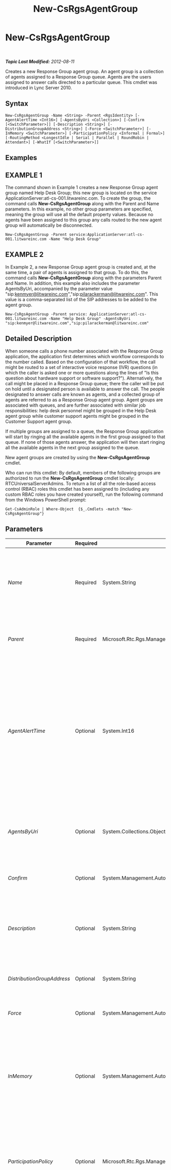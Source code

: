 ﻿---
title: New-CsRgsAgentGroup
TOCTitle: New-CsRgsAgentGroup
ms:assetid: faaf46f9-1063-4d64-a36f-872e657cd869
ms:mtpsurl: https://technet.microsoft.com/en-us/library/Gg413065(v=OCS.15)
ms:contentKeyID: 48185923
ms.date: 07/23/2014
mtps_version: v=OCS.15
---

<div data-xmlns="http://www.w3.org/1999/xhtml">

<div class="topic" data-xmlns="http://www.w3.org/1999/xhtml" data-msxsl="urn:schemas-microsoft-com:xslt" data-cs="http://msdn.microsoft.com/en-us/">

<div data-asp="http://msdn2.microsoft.com/asp">

# New-CsRgsAgentGroup

</div>

<div id="mainSection">

<div id="mainBody">

<span> </span>

_**Topic Last Modified:** 2012-08-11_

Creates a new Response Group agent group. An agent group is a collection of agents assigned to a Response Group queue. Agents are the users assigned to answer calls directed to a particular queue. This cmdlet was introduced in Lync Server 2010.

<div>

## Syntax

    New-CsRgsAgentGroup -Name <String> -Parent <RgsIdentity> [-AgentAlertTime <Int16>] [-AgentsByUri <Collection>] [-Confirm [<SwitchParameter>]] [-Description <String>] [-DistributionGroupAddress <String>] [-Force <SwitchParameter>] [-InMemory <SwitchParameter>] [-ParticipationPolicy <Informal | Formal>] [-RoutingMethod <LongestIdle | Serial | Parallel | RoundRobin | Attendant>] [-WhatIf [<SwitchParameter>]]

</div>

<div>

## Examples

<div>

## EXAMPLE 1

The command shown in Example 1 creates a new Response Group agent group named Help Desk Group; this new group is located on the service ApplicationServer:atl-cs-001.litwareinc.com. To create the group, the command calls **New-CsRgsAgentGroup** along with the Parent and Name parameters. In this example, no other group parameters are specified, meaning the group will use all the default property values. Because no agents have been assigned to this group any calls routed to the new agent group will automatically be disconnected.

    New-CsRgsAgentGroup -Parent service:ApplicationServer:atl-cs-001.litwareinc.com -Name "Help Desk Group"

</div>

<div>

## EXAMPLE 2

In Example 2, a new Response Group agent group is created and, at the same time, a pair of agents is assigned to that group. To do this, the command calls **New-CsRgsAgentGroup** along with the parameters Parent and Name. In addition, this example also includes the parameter AgentsByUri, accompanied by the parameter value "sip:kenmyer@litwareinc.com","sip:pilarackerman@litwareinc.com". This value is a comma-separated list of the SIP addresses to be added to the agent group.

    New-CsRgsAgentGroup -Parent service: ApplicationServer:atl-cs-001.litwareinc.com -Name "Help Desk Group" -AgentsByUri "sip:kenmyer@litwareinc.com","sip:pilarackerman@litwareinc.com"

</div>

</div>

<div>

## Detailed Description

When someone calls a phone number associated with the Response Group application, the application first determines which workflow corresponds to the number called. Based on the configuration of that workflow, the call might be routed to a set of interactive voice response (IVR) questions (in which the caller is asked one or more questions along the lines of "Is this question about hardware support or software support?"). Alternatively, the call might be placed in a Response Group queue; there the caller will be put on hold until a designated person is available to answer the call. The people designated to answer calls are known as agents, and a collected group of agents are referred to as a Response Group agent group. Agent groups are associated with queues, and are further associated with similar job responsibilities: help desk personnel might be grouped in the Help Desk agent group while customer support agents might be grouped in the Customer Support agent group.

If multiple groups are assigned to a queue, the Response Group application will start by ringing all the available agents in the first group assigned to that queue. If none of those agents answer, the application will then start ringing all the available agents in the next group assigned to the queue.

New agent groups are created by using the **New-CsRgsAgentGroup** cmdlet.

Who can run this cmdlet: By default, members of the following groups are authorized to run the **New-CsRgsAgentGroup** cmdlet locally: RTCUniversalServerAdmins. To return a list of all the role-based access control (RBAC) roles this cmdlet has been assigned to (including any custom RBAC roles you have created yourself), run the following command from the Windows PowerShell prompt:

    Get-CsAdminRole | Where-Object  {$_.Cmdlets -match "New-CsRgsAgentGroup"}

</div>

<div>

## Parameters


<table>
<colgroup>
<col style="width: 25%" />
<col style="width: 25%" />
<col style="width: 25%" />
<col style="width: 25%" />
</colgroup>
<thead>
<tr class="header">
<th>Parameter</th>
<th>Required</th>
<th>Type</th>
<th>Description</th>
</tr>
</thead>
<tbody>
<tr class="odd">
<td><p><em>Name</em></p></td>
<td><p>Required</p></td>
<td><p>System.String</p></td>
<td><p>Unique name to be assigned to the agent group. The combination of the Parent property and the Name property enables you to uniquely identify agent groups without having to refer to the group’s globally unique identifier (GUID).</p></td>
</tr>
<tr class="even">
<td><p><em>Parent</em></p></td>
<td><p>Required</p></td>
<td><p>Microsoft.Rtc.Rgs.Management.RgsIdentity</p></td>
<td><p>Service where the new agent group will be hosted. For example: -Parent &quot;service:ApplicationServer:atl-cs-001.litwareinc.com&quot;.</p></td>
</tr>
<tr class="odd">
<td><p><em>AgentAlertTime</em></p></td>
<td><p>Optional</p></td>
<td><p>System.Int16</p></td>
<td><p>Represents the amount of time (in seconds) that a call can remain unanswered before it is automatically routed to the next agent. The AgentAlertTime can be set to any integer value between 10 and 600 seconds (10 minutes), inclusive. The default value is 20 seconds. <strong>Note:</strong> The Agent alert time setting cannot exceed 180 seconds. If it exceeds 180 seconds, the client application will reject the call due to the SIP transaction timer reaching its maximum wait time. To avoid this, set the Alert Time value to less than 180 seconds.</p></td>
</tr>
<tr class="even">
<td><p><em>AgentsByUri</em></p></td>
<td><p>Optional</p></td>
<td><p>System.Collections.ObjectModel.Collection</p></td>
<td><p>Enables you to individually add agents to an agent group. New agents are identified using their SIP addresses.</p>
<p>Note that you can only select users who have been enabled for Enterprise Voice.</p></td>
</tr>
<tr class="odd">
<td><p><em>Confirm</em></p></td>
<td><p>Optional</p></td>
<td><p>System.Management.Automation.SwitchParameter</p></td>
<td><p>Prompts you for confirmation before executing the command.</p></td>
</tr>
<tr class="even">
<td><p><em>Description</em></p></td>
<td><p>Optional</p></td>
<td><p>System.String</p></td>
<td><p>Enables administrators to provide additional, explanatory information about the agent group. For example, the Description might contain information about who to contact if the group does not receive the expected phone calls.</p></td>
</tr>
<tr class="odd">
<td><p><em>DistributionGroupAddress</em></p></td>
<td><p>Optional</p></td>
<td><p>System.String</p></td>
<td><p>Enables you to add all the members of a distribution group to an agent group.</p></td>
</tr>
<tr class="even">
<td><p><em>Force</em></p></td>
<td><p>Optional</p></td>
<td><p>System.Management.Automation.SwitchParameter</p></td>
<td><p>Suppresses the display of any non-fatal error message that might occur when running the command.</p></td>
</tr>
<tr class="odd">
<td><p><em>InMemory</em></p></td>
<td><p>Optional</p></td>
<td><p>System.Management.Automation.SwitchParameter</p></td>
<td><p>Creates an object reference without actually committing the object as a permanent change. If you assign the output of this cmdlet called with this parameter to a variable, you can make changes to the properties of the object reference and then commit those changes by calling this cmdlet’s matching Set- cmdlet.</p></td>
</tr>
<tr class="even">
<td><p><em>ParticipationPolicy</em></p></td>
<td><p>Optional</p></td>
<td><p>Microsoft.Rtc.Rgs.Management.WritableSettings.ParticipationPolicy</p></td>
<td><p>Indicates whether or not agents are required to formally sign on to the system in order to receive phone calls intended for the group. If ParticipationPolicy is set to Informal (the default value) sign-in is not required. If ParticipationPolicy is set to Formal then sign-in is required.</p></td>
</tr>
<tr class="odd">
<td><p><em>RoutingMethod</em></p></td>
<td><p>Optional</p></td>
<td><p>Microsoft.Rtc.Rgs.Management.WritableSettings.RoutingMethod</p></td>
<td><p>Specifies the method used to route new calls to agents. The RoutingMethod must be set to one of the following values:</p>
<p>LongestIdle – Calls are routed to the agent who has been idle (that is, not involved in a Lync activity) for the longest period of time.</p>
<p>RoundRobin – Calls are routed to the next agent on the list.</p>
<p>Serial – Calls are always routed to the first agent on the list, and are only routed to other agents if this person is not available or does not answer within the allotted time.</p>
<p>Parallel – Calls are routed to all agents at the same time, except for agents whose presence status indicates that they are in a call or otherwise unavailable.</p>
<p>Attendant – Calls are routed to all agents at the same time, even if the agent’s presence status indicates that he or she is in a call or otherwise unavailable. The only exception occurs when an agent has set his or her presence to Do Not Disturb.</p>
<p>The default routing method is Parallel.</p></td>
</tr>
<tr class="even">
<td><p><em>WhatIf</em></p></td>
<td><p>Optional</p></td>
<td><p>System.Management.Automation.SwitchParameter</p></td>
<td><p>Describes what would happen if you executed the command without actually executing the command.</p></td>
</tr>
</tbody>
</table>


</div>

<div>

## Input Types

None. **New-CsRgsAgentGroup** does not accept pipelined input.

</div>

<div>

## Return Types

**New-CsRgsAgentGroup** creates new instances of the Microsoft.Rtc.Rgs.Management.WritableSettings.AgentGroup object.

</div>

<div>

## See Also


[Get-CsRgsAgentGroup](get-csrgsagentgroup.md)  
[Remove-CsRgsAgentGroup](remove-csrgsagentgroup.md)  
[Set-CsRgsAgentGroup](set-csrgsagentgroup.md)  
  

</div>

</div>

<span> </span>

</div>

</div>

</div>

